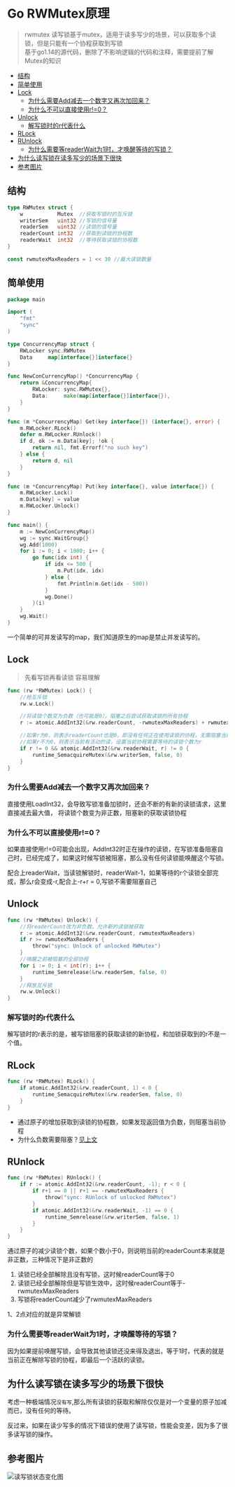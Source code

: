 # Go RWMutex原理

> rwmutex 读写锁基于mutex，适用于读多写少的场景，可以获取多个读锁，但是只能有一个协程获取到写锁<br/>
> 基于go1.14的源代码，删除了不影响逻辑的代码和注释，需要提前了解Mutex的知识

- [结构](#结构)
- [简单使用](#简单使用)
- [Lock](#lock)
  - [为什么需要Add减去一个数字又再次加回来？](#为什么需要add减去一个数字又再次加回来？)
  - [为什么不可以直接使用r!=0？](#为什么不可以直接使用r!=0？)
- [Unlock](#unlock)
  - [解写锁时的r代表什么](#解写锁时的r代表什么)
- [RLock](#rlock)
- [RUnlock](#runlock)
  - [为什么需要等readerWait为1时，才唤醒等待的写锁？](#为什么需要等readerwait为1时，才唤醒等待的写锁？)
- [为什么读写锁在读多写少的场景下很快](#为什么读写锁在读多写少的场景下很快)
- [参考图片](#参考图片)

## 结构

```go
type RWMutex struct {
    w           Mutex  //获取写锁时的互斥锁
    writerSem   uint32 //写锁的信号量
    readerSem   uint32 //读锁的信号量
    readerCount int32  //获取到读锁的协程数
    readerWait  int32  //等待获取读锁的协程数
}

const rwmutexMaxReaders = 1 << 30 //最大读锁数量

```

## 简单使用
```go
package main

import (
    "fmt"
    "sync"
)

type ConcurrencyMap struct {
    RWLocker sync.RWMutex
    Data     map[interface{}]interface{}
}

func NewConCurrencyMap() *ConcurrencyMap {
    return &ConcurrencyMap{
        RWLocker: sync.RWMutex{},
        Data:     make(map[interface{}]interface{}),
    }
}

func (m *ConcurrencyMap) Get(key interface{}) (interface{}, error) {
    m.RWLocker.RLock()
    defer m.RWLocker.RUnlock()
    if d, ok := m.Data[key]; !ok {
        return nil, fmt.Errorf("no such key")
    } else {
        return d, nil
    }
}

func (m *ConcurrencyMap) Put(key interface{}, value interface{}) {
    m.RWLocker.Lock()
    m.Data[key] = value
    m.RWLocker.Unlock()
}

func main() {
    m := NewConCurrencyMap()
    wg := sync.WaitGroup{}
    wg.Add(1000)
    for i := 0; i < 1000; i++ {
        go func(idx int) {
            if idx <= 500 {
                m.Put(idx, idx)
            } else {
                fmt.Println(m.Get(idx - 500))
            }
            wg.Done()
        }(i)
    }
    wg.Wait()
}
```

一个简单的可并发读写的map，我们知道原生的map是禁止并发读写的。

## Lock

> 先看写锁再看读锁 容易理解

```go
func (rw *RWMutex) Lock() {
    //抢互斥锁
    rw.w.Lock()

    //将读锁个数变为负数（也可能是0），阻塞之后尝试获取读锁的所有协程
    r := atomic.AddInt32(&rw.readerCount, -rwmutexMaxReaders) + rwmutexMaxReaders

    //如果r为0，则表示readerCount也是0，即没有任何正在使用读锁的协程，无需阻塞当前协程
    //如果r不为0，则表示当前有活动的读，设置当前协程需要等待的读锁个数为r
    if r != 0 && atomic.AddInt32(&rw.readerWait, r) != 0 {
        runtime_SemacquireMutex(&rw.writerSem, false, 0)
    }
}
```

### 为什么需要Add减去一个数字又再次加回来？
直接使用LoadInt32，会导致写锁准备加锁时，还会不断的有新的读锁请求，这里直接减去最大值，
将读锁个数变为非正数，阻塞新的获取读锁协程

### 为什么不可以直接使用r!=0？
如果直接使用r!=0可能会出现，AddInt32时正在操作的读锁，在写锁准备阻塞自己时，已经完成了，如果这时候写锁被阻塞，那么没有任何读锁能唤醒这个写锁。

配合上readerWait，当读锁解锁时，readerWait-1，如果等待的r个读锁全部完成，那么r会变成-r,配合上-r+r = 0,写锁不需要阻塞自己

## Unlock

```go
func (rw *RWMutex) Unlock() {
    //将readerCount改为非负数，允许新的读锁被获取
    r := atomic.AddInt32(&rw.readerCount, rwmutexMaxReaders)
    if r >= rwmutexMaxReaders {
    	throw("sync: Unlock of unlocked RWMutex")
    }
    //唤醒之前被阻塞的全部协程
    for i := 0; i < int(r); i++ {
        runtime_Semrelease(&rw.readerSem, false, 0)
    }
    //释放互斥锁
    rw.w.Unlock()
}
```

### 解写锁时的r代表什么
解写锁时的r表示的是，被写锁阻塞的获取读锁的新协程，和加锁获取到的r不是一个值。

## RLock

```go
func (rw *RWMutex) RLock() {
    if atomic.AddInt32(&rw.readerCount, 1) < 0 {
        runtime_SemacquireMutex(&rw.readerSem, false, 0)
    }
}
```

- 通过原子的增加获取到读锁的协程数，如果发现返回值为负数，则阻塞当前协程
- 为什么负数需要阻塞？[见上文](#lock)

## RUnlock

```go
func (rw *RWMutex) RUnlock() {
    if r := atomic.AddInt32(&rw.readerCount, -1); r < 0 {
        if r+1 == 0 || r+1 == -rwmutexMaxReaders {
            throw("sync: RUnlock of unlocked RWMutex")
        }
        if atomic.AddInt32(&rw.readerWait, -1) == 0 {
            runtime_Semrelease(&rw.writerSem, false, 1)
        }
    }
}
```

通过原子的减少读锁个数，如果个数小于0，则说明当前的readerCount本来就是非正数，三种情况下是非正数的

1. 读锁已经全部解除且没有写锁，这时候readerCount等于0
2. 读锁已经全部解除但是写锁生效中，这时候readerCount等于-rwmutexMaxReaders
3. 写锁将readerCount减少了rwmutexMaxReaders

1、2点对应的就是异常解锁

### 为什么需要等readerWait为1时，才唤醒等待的写锁？
因为如果提前唤醒写锁，会导致其他读锁还没来得及退出，等于1时，代表的就是当前正在解除写锁的协程，即最后一个活跃的读锁。

## 为什么读写锁在读多写少的场景下很快
考虑一种极端情况`没有写`,那么所有读锁的获取和解除仅仅是对一个变量的原子加减而已，没有任何的等待。

反过来，如果在读少写多的情况下错误的使用了读写锁，性能会变差，因为多了很多读写锁的操作。

## 参考图片
![读写锁状态变化图](/resource/image/读写锁状态变化图.svg)
